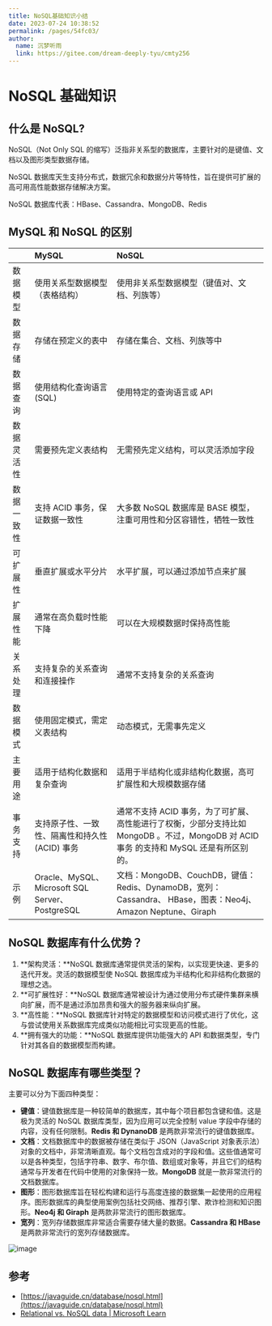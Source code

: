 ```yaml
---
title: NoSQL基础知识小结
date: 2023-07-24 10:38:52
permalink: /pages/54fc03/
author: 
  name: 沉梦听雨
  link: https://gitee.com/dream-deeply-tyu/cmty256
---
```

# NoSQL 基础知识

## 什么是 NoSQL?

NoSQL（Not Only SQL 的缩写）泛指非关系型的数据库，主要针对的是键值、文档以及图形类型数据存储。

NoSQL 数据库天生支持分布式，数据冗余和数据分片等特性，旨在提供可扩展的高可用高性能数据存储解决方案。

NoSQL 数据库代表：HBase、Cassandra、MongoDB、Redis

## MySQL 和 NoSQL 的区别

|            | MySQL                                           | NoSQL                                                        |
| :--------- | :---------------------------------------------- | :----------------------------------------------------------- |
| 数据模型   | 使用关系型数据模型（表格结构）                  | 使用非关系型数据模型（键值对、文档、列族等）                 |
| 数据存储   | 存储在预定义的表中                              | 存储在集合、文档、列族等中                                   |
| 数据查询   | 使用结构化查询语言 (SQL)                        | 使用特定的查询语言或 API                                     |
| 数据灵活性 | 需要预先定义表结构                              | 无需预先定义结构，可以灵活添加字段                           |
| 数据一致性 | 支持 ACID 事务，保证数据一致性                  | 大多数 NoSQL 数据库是 BASE 模型，注重可用性和分区容错性，牺牲一致性 |
| 可扩展性   | 垂直扩展或水平分片                              | 水平扩展，可以通过添加节点来扩展                             |
| 扩展性能   | 通常在高负载时性能下降                          | 可以在大规模数据时保持高性能                                 |
| 关系处理   | 支持复杂的关系查询和连接操作                    | 通常不支持复杂的关系查询                                     |
| 数据模式   | 使用固定模式，需定义表结构                      | 动态模式，无需事先定义                                       |
| 主要用途   | 适用于结构化数据和复杂查询                      | 适用于半结构化或非结构化数据，高可扩展性和大规模数据存储     |
| 事务支持   | 支持原子性、一致性、隔离性和持久性 (ACID) 事务  | 通常不支持 ACID 事务，为了可扩展、高性能进行了权衡，少部分支持比如 MongoDB 。不过，MongoDB 对 ACID 事务 的支持和 MySQL 还是有所区别的。 |
| 示例       | Oracle、MySQL、Microsoft SQL Server、PostgreSQL | 文档：MongoDB、CouchDB，键值：Redis、DynamoDB，宽列：Cassandra、 HBase，图表：Neo4j、 Amazon Neptune、Giraph |

## NoSQL 数据库有什么优势？

1. **架构灵活：**NoSQL 数据库通常提供灵活的架构，以实现更快速、更多的迭代开发。灵活的数据模型使 NoSQL 数据库成为半结构化和非结构化数据的理想之选。
2. **可扩展性好：**NoSQL 数据库通常被设计为通过使用分布式硬件集群来横向扩展，而不是通过添加昂贵和强大的服务器来纵向扩展。
3. **高性能：**NoSQL 数据库针对特定的数据模型和访问模式进行了优化，这与尝试使用关系数据库完成类似功能相比可实现更高的性能。
4. **拥有强大的功能：**NoSQL 数据库提供功能强大的 API 和数据类型，专门针对其各自的数据模型而构建。

## NoSQL 数据库有哪些类型？

主要可以分为下面四种类型：

- **键值**：键值数据库是一种较简单的数据库，其中每个项目都包含键和值。这是极为灵活的 NoSQL 数据库类型，因为应用可以完全控制 value 字段中存储的内容，没有任何限制。**Redis 和 DynanoDB** 是两款非常流行的键值数据库。
- **文档**：文档数据库中的数据被存储在类似于 JSON（JavaScript 对象表示法）对象的文档中，非常清晰直观。每个文档包含成对的字段和值。这些值通常可以是各种类型，包括字符串、数字、布尔值、数组或对象等，并且它们的结构通常与开发者在代码中使用的对象保持一致。**MongoDB** 就是一款非常流行的文档数据库。
- **图形**：图形数据库旨在轻松构建和运行与高度连接的数据集一起使用的应用程序。图形数据库的典型使用案例包括社交网络、推荐引擎、欺诈检测和知识图形。**Neo4j 和 Giraph** 是两款非常流行的图形数据库。
- **宽列**：宽列存储数据库非常适合需要存储大量的数据。**Cassandra 和 HBase** 是两款非常流行的宽列存储数据库。

![image](https://cmty256.github.io/imgs-blog/basics/image.1l1vkzknt83k.webp)

## 参考

- [https://javaguide.cn/database/nosql.html](https://javaguide.cn/database/nosql.html)
- [Relational vs. NoSQL data | Microsoft Learn](https://learn.microsoft.com/en-us/dotnet/architecture/cloud-native/relational-vs-nosql-data)
